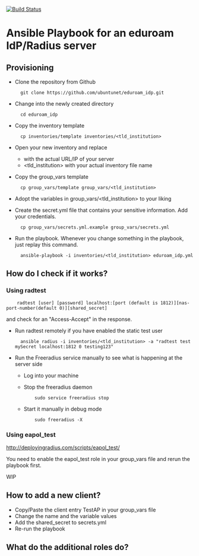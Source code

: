 [![Build Status](https://travis-ci.org/ubuntunet/eduroam_idp.png?branch=master)](https://travis-ci.org/ubuntunet/eduroam_idp)

# Ansible Playbook for an eduroam IdP/Radius server

## Provisioning

- Clone the repository from Github

        git clone https://github.com/ubuntunet/eduroam_idp.git

- Change into the newly created directory

        cd eduroam_idp

- Copy the inventory template


        cp inventories/template inventories/<tld_institution>


- Open your new inventory and replace 
  - <FQDN or IP> with the actual URL/IP of your server
  - <tld_institution> with your actual inventory file name

- Copy the group_vars template

        cp group_vars/template group_vars/<tld_institution>

- Adopt the variables in group_vars/<tld_institution> to your liking

- Create the secret.yml file that contains your sensitive information. Add your credentials.

        cp group_vars/secrets.yml.example group_vars/secrets.yml

- Run the playbook. Whenever you change something in the playbook, just replay this command.

        ansible-playbook -i inventories/<tld_institution> eduroam_idp.yml


## How do I check if it works?

### Using radtest

        radtest [user] [password] localhost:[port (default is 1812)][nas-port-number(default 0)][shared_secret]

and check for an "Access-Accept" in the response.

- Run radtest remotely if you have enabled the static test user

        ansible radius -i inventories/<tld_institution> -a "radtest test mySecret localhost:1812 0 testing123"

- Run the Freeradius service manually to see what is happening at the server side

  - Log into your machine
  - Stop the freeradius daemon

            sudo service freeradius stop 
  - Start it manually in debug mode

            sudo freeradius -X

### Using eapol_test

http://deployingradius.com/scripts/eapol_test/

You need to enable the eapol_test role in your group_vars file and rerun the playbook first.

WIP

## How to add a new client?

- Copy/Paste the client entry TestAP in your group_vars file
- Change the name and the variable values
- Add the shared_secret to secrets.yml
- Re-run the playbook

## What do the additional roles do?
